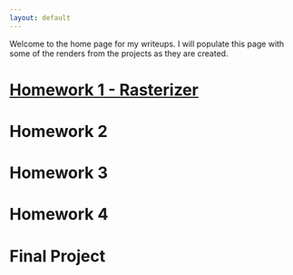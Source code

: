```yaml
---
layout: default
---
```

Welcome to the home page for my writeups.
I will populate this page with some of the renders from the projects as they are created.

# [Homework 1 - Rasterizer]({{site.baseurl}}/rasterizer)
 
# Homework 2
 
# Homework 3
 
# Homework 4
 
# Final Project